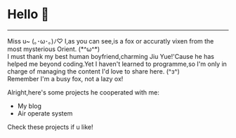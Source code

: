 # Hello 👋
<hr />
Miss u~ (｡･ω･｡)ﾉ♡
I,as you can see,is a fox or accuratly vixen from the most mysterious Orient. (*^ω^*)<br />
I must thank my best human boyfriend,charming Jiu Yue!'Cause he has helped me beyond coding.Yet I haven't learned to programme,so I'm only in charge of managing the content I'd love to share here. (^з^)<br />
Remember I'm a busy fox, not a lazy ox!<br />
<p>Alright,here's some projects he cooperated with me:</p> 

- My blog
- Air operate system
  
Check these projects if u like!
